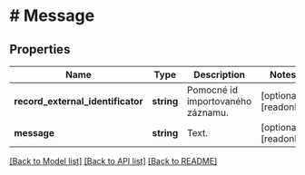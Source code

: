 # # Message

## Properties

Name | Type | Description | Notes
------------ | ------------- | ------------- | -------------
**record_external_identificator** | **string** | Pomocné id importovaného záznamu. | [optional] [readonly]
**message** | **string** | Text. | [optional] [readonly]

[[Back to Model list]](../../README.md#models) [[Back to API list]](../../README.md#endpoints) [[Back to README]](../../README.md)
